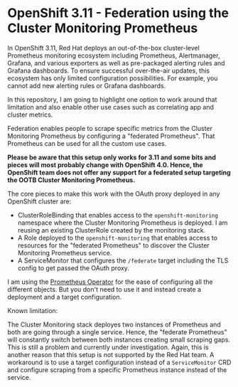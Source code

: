 # OpenShift 3.11 - Federation using the Cluster Monitoring Prometheus

In OpenShift 3.11, Red Hat deploys an out-of-the-box cluster-level Prometheus monitoring ecosystem including Prometheus, Alertmanager, Grafana, 
and various exporters as well as pre-packaged alerting rules and Grafana dashboards. To ensure successful over-the-air updates, this ecosystem
has only limited configuration possibilities. For example, you cannot add new alerting rules or Grafana dashboards.

In this repository, I am going to highlight one option to work around that limitation and also enable other use cases such as correlating app
and cluster metrics.

Federation enables people to scrape specific metrics from the Cluster Monitoring Prometheus by configuring a "federated Prometheus". That 
Prometheus can be used for all the custom use cases.

**Please be aware that this setup only works for 3.11 and some bits and pieces will most probably change with OpenShift 4.0. Hence, the OpenShift team does not offer any support for a federated setup targeting the OOTB Cluster Monitoring Prometheus.**

The core pieces to make this work with the OAuth proxy deployed in any OpenShift cluster are:
* ClusterRoleBinding that enables access to the `openshift-monitoring` namespace where the Cluster Monitoring Prometheus is deployed. I am reusing an existing ClusterRole created by the monitoring stack.
* A Role deployed to the `openshift-monitoring` that enables access to resources for the "federated Prometheus" to discover the Cluster Monitoring Prometheus service.
* A ServiceMonitor that configures the `/federate` target including the TLS config to get passed the OAuth proxy.

I am using the [Prometheus Operator](https://github.com/coreos/prometheus-operator) for the ease of configuring all the different objects. But you don't need to use it and instead create a deployment and a target configuration.

Known limitation:

The Cluster Monitoring stack deployes two instances of Prometheus and both are going through a single service. Hence, the "federate Prometheus" will constantly switch between both instances creating small scraping gaps. This is still a problem and currently under investigation. Again, this is another reason that this setup is not supported by the Red Hat team. A workaround is to use a target configuration instead of a `ServiceMonitor` CRD and configure scraping from a specific Prometheus instance instead of the service.
